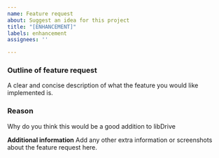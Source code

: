 ```yaml
---
name: Feature request
about: Suggest an idea for this project
title: "[ENHANCEMENT]"
labels: enhancement
assignees: ''

---
```


### Outline of feature request

A clear and concise description of what the feature you would like implemented is.

### Reason

Why do you think this would be a good addition to libDrive

**Additional information**
Add any other extra information or screenshots about the feature request here.
